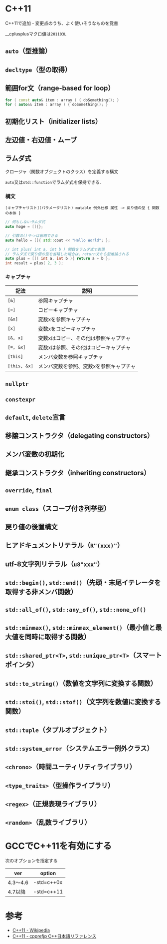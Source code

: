# C++11

C++11で追加・変更点のうち、よく使いそうなものを覚書

__cplusplusマクロ値は`201103L`

## `auto`（型推論）

## `decltype`（型の取得）

## 範囲for文（range-based for loop）

```cpp
for ( const auto& item : array ) { doSomething(); }
for ( auto&& item : array ) { doSomething(); }
```

## 初期化リスト（initializer lists）

## 左辺値・右辺値・ムーブ

## ラムダ式

クロージャ（関数オブジェクトのクラス）を定義する構文

`auto`又は`std::function`でラムダ式を保持できる.

### 構文

 `[キャプチャリスト](パラメータリスト) mutable 例外仕様 属性 -> 戻り値の型 { 関数の本体 }`

```cpp
// 何もしないラムダ式
auto hoge = []{};

// 引数の()や->は省略できる
auto hello = []{ std::cout << "Hello World"; };

// int plus( int a, int b ) 関数をラムダ式で表現
// ラムダ式で戻り値の型を省略した場合は、return文から型推論される
auto plus = []( int a, int b ){ return a + b };
int result = plus( 2, 3 );
```

### キャプチャ

|記法|説明|
|---|---|
|`[&]`|参照キャプチャ|
|`[=]`|コピーキャプチャ|
|`[&x]`|変数xを参照キャプチャ|
|`[x]`|変数xをコピーキャプチャ|
|`[&, x]`|変数xはコピー、その他は参照キャプチャ|
|`[=, &x]`|変数xは参照、その他はコピーキャプチャ|
|`[this]`|メンバ変数を参照キャプチャ|
|`[this, &x]`|メンバ変数を参照、変数xを参照キャプチャ|

## `nullptr`

## `constexpr`

## `default`, `delete`宣言

## 移譲コンストラクタ（delegating constructors）

## メンバ変数の初期化

## 継承コンストラクタ（inheriting constructors）

## `override`, `final`

## `enum class`（スコープ付き列挙型）

## 戻り値の後置構文

## ヒアドキュメントリテラル（`R"(xxx)"`）

## utf-8文字列リテラル（`u8"xxx"`）

## `std::begin()`, `std::end()`（先頭・末尾イテレータを取得する非メンバ関数）

## `std::all_of()`, `std::any_of()`, `std::none_of()`

## `std::minmax()`, `std::minmax_element()`（最小値と最大値を同時に取得する関数）

## `std::shared_ptr<T>`, `std::unique_ptr<T>`（スマートポインタ）

## `std::to_string()`（数値を文字列に変換する関数）

## `std::stoi()`, `std::stof()`（文字列を数値に変換する関数）

## `std::tuple`（タプルオブジェクト）

## `std::system_error`（システムエラー例外クラス）

## `<chrono>`（時間ユーティリティライブラリ）

## `<type_traits>`（型操作ライブラリ）

## `<regex>`（正規表現ライブラリ）

## `<random>`（乱数ライブラリ）

# GCCでC++11を有効にする

次のオプションを指定する

|ver|option|
|---|---|
|4.3～4.6|-std=c++0x|
|4.7以降|-std=c++11|

# 参考

- [C++11 - Wikipedia](https://ja.wikipedia.org/wiki/C%2B%2B11)
- [C++11 - cpprefjp C++日本語リファレンス](https://cpprefjp.github.io/lang/cpp11.html)

